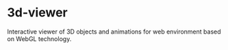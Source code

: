 # 3d-viewer
Interactive viewer of 3D objects and animations for web environment based on WebGL technology.
